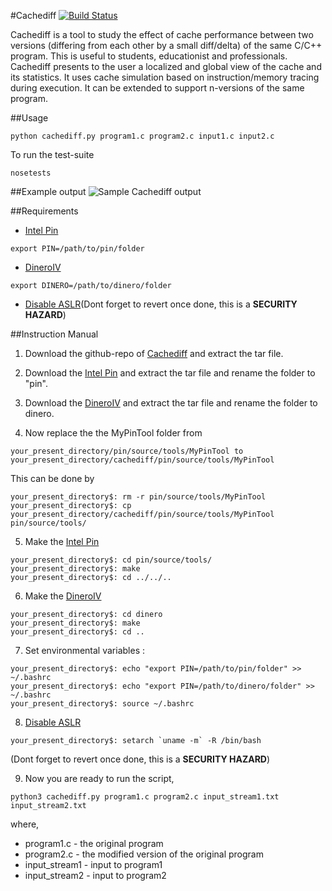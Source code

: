 #Cachediff     [![Build Status](https://travis-ci.org/sahutd/cachediff.svg?branch=master)](https://travis-ci.org/sahutd/cachediff)

Cachediff is a tool to study the effect of cache performance between two versions (differing from each other by a small diff/delta) of the same C/C++ program.
This is useful to students, educationist and professionals. Cachediff presents to the user a localized and global view of the cache and its statistics. It uses cache simulation based on instruction/memory tracing during execution. It can be extended to support n-versions of the same program.

##Usage
```
python cachediff.py program1.c program2.c input1.c input2.c
```
To run the test-suite

```
nosetests
```

##Example output
![Sample Cachediff output](http://i.imgur.com/BmHT8sV.png)

##Requirements
* [Intel Pin](https://software.intel.com/en-us/articles/pin-a-binary-instrumentation-tool-downloads)
```
export PIN=/path/to/pin/folder
```
* [DineroIV](http://pages.cs.wisc.edu/~markhill/DineroIV/)
```
export DINERO=/path/to/dinero/folder
```
* [Disable ASLR](http://askubuntu.com/questions/318315/how-can-i-temporarily-disable-aslr-address-space-layout-randomization)(Dont forget to revert once done, this is a **SECURITY HAZARD**)

##Instruction Manual
1. Download the github-repo of [Cachediff](https://github.com/sahutd/cachediff.git) and extract the tar file.

2. Download the [Intel Pin](https://software.intel.com/en-us/articles/pin-a-binary-instrumentation-tool-downloads) and extract the tar file and rename the folder to "pin".

3. Download the [DineroIV](http://pages.cs.wisc.edu/~markhill/DineroIV/) and extract the tar file and rename the folder to dinero.

4. Now replace the the MyPinTool folder from 
```
your_present_directory/pin/source/tools/MyPinTool to your_present_directory/cachediff/pin/source/tools/MyPinTool
```
This can be done by 
```
your_present_directory$: rm -r pin/source/tools/MyPinTool
your_present_directory$: cp your_present_directory/cachediff/pin/source/tools/MyPinTool    pin/source/tools/
```
 
5. Make the [Intel Pin](https://software.intel.com/en-us/articles/pin-a-binary-instrumentation-tool-downloads)
```
your_present_directory$: cd pin/source/tools/
your_present_directory$: make
your_present_directory$: cd ../../..
```

6. Make the [DineroIV](http://pages.cs.wisc.edu/~markhill/DineroIV/)
```
your_present_directory$: cd dinero
your_present_directory$: make
your_present_directory$: cd ..
```

7. Set environmental variables :
```
your_present_directory$: echo "export PIN=/path/to/pin/folder" >> ~/.bashrc
your_present_directory$: echo "export PIN=/path/to/dinero/folder" >> ~/.bashrc
your_present_directory$: source ~/.bashrc
```

8. [Disable ASLR](http://askubuntu.com/questions/318315/how-can-i-temporarily-disable-aslr-address-space-layout-randomization)
```
your_present_directory$: setarch `uname -m` -R /bin/bash
```
(Dont forget to revert once done, this is a **SECURITY HAZARD**)

9. Now you are ready to run the script,
```
python3 cachediff.py program1.c program2.c input_stream1.txt input_stream2.txt
```
where,
- program1.c - the original program
- program2.c - the modified version of the original program
- input_stream1 - input to program1
- input_stream2 - input to program2

